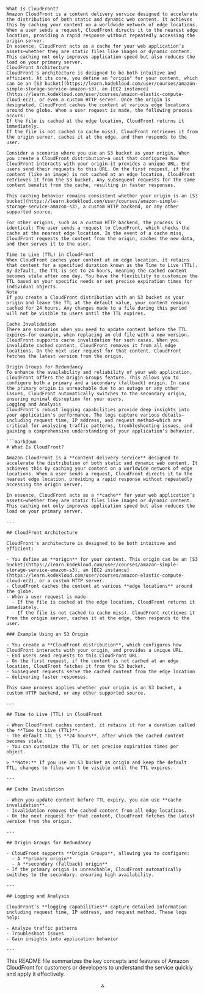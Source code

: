
```
What Is CloudFront?
Amazon CloudFront is a content delivery service designed to accelerate the distribution of both static and dynamic web content. It achieves this by caching your content on a worldwide network of edge locations. When a user sends a request, CloudFront directs it to the nearest edge location, providing a rapid response without repeatedly accessing the origin server.
In essence, CloudFront acts as a cache for your web application’s assets—whether they are static files like images or dynamic content. This caching not only improves application speed but also reduces the load on your primary server.
CloudFront Architecture
CloudFront's architecture is designed to be both intuitive and efficient. At its core, you define an "origin" for your content, which can be an [S3 bucket](https://learn.kodekloud.com/user/courses/amazon-simple-storage-service-amazon-s3), an [EC2 instance](https://learn.kodekloud.com/user/courses/amazon-elastic-compute-cloud-ec2), or even a custom HTTP server. Once the origin is designated, CloudFront caches the content at various edge locations around the globe. When a user request is made, the following process occurs:
If the file is cached at the edge location, CloudFront returns it immediately.
If the file is not cached (a cache miss), CloudFront retrieves it from the origin server, caches it at the edge, and then responds to the user.

Consider a scenario where you use an S3 bucket as your origin. When you create a CloudFront distribution—a unit that configures how CloudFront interacts with your origin—it provides a unique URL. End users send their requests to this URL. On the first request, if the content (like an image) is not cached at an edge location, CloudFront retrieves it from the S3 bucket. Any subsequent requests for the same content benefit from the cache, resulting in faster responses.

This caching behavior remains consistent whether your origin is an [S3 bucket](https://learn.kodekloud.com/user/courses/amazon-simple-storage-service-amazon-s3), a custom HTTP backend, or any other supported source.

For other origins, such as a custom HTTP backend, the process is identical: The user sends a request to CloudFront, which checks the cache at the nearest edge location. In the event of a cache miss, CloudFront requests the content from the origin, caches the new data, and then serves it to the user.

Time to Live (TTL) in CloudFront
When CloudFront caches your content at an edge location, it retains that content for a specified duration known as the Time to Live (TTL). By default, the TTL is set to 24 hours, meaning the cached content becomes stale after one day. You have the flexibility to customize the TTL based on your specific needs or set precise expiration times for individual objects.
Note
If you create a CloudFront distribution with an S3 bucket as your origin and leave the TTL at the default value, your content remains cached for 24 hours. Any changes made to a file during this period will not be visible to users until the TTL expires.

Cache Invalidation
There are scenarios when you need to update content before the TTL expires—for example, when replacing an old file with a new version. CloudFront supports cache invalidation for such cases. When you invalidate cached content, CloudFront removes it from all edge locations. On the next user request for that content, CloudFront fetches the latest version from the origin.

Origin Groups for Redundancy
To enhance the availability and reliability of your web application, CloudFront offers the Origin Groups feature. This allows you to configure both a primary and a secondary (fallback) origin. In case the primary origin is unreachable due to an outage or any other issues, CloudFront automatically switches to the secondary origin, ensuring minimal disruption for your users.
Logging and Analysis
CloudFront’s robust logging capabilities provide deep insights into your application's performance. The logs capture various details—including request time, IP address, and request method—which are critical for analyzing traffic patterns, troubleshooting issues, and gaining a comprehensive understanding of your application's behavior.

```markdown
# What Is CloudFront?

Amazon CloudFront is a **content delivery service** designed to accelerate the distribution of both static and dynamic web content. It achieves this by caching your content on a worldwide network of edge locations. When a user sends a request, CloudFront directs it to the nearest edge location, providing a rapid response without repeatedly accessing the origin server.

In essence, CloudFront acts as a **cache** for your web application’s assets—whether they are static files like images or dynamic content. This caching not only improves application speed but also reduces the load on your primary server.

---

## CloudFront Architecture

CloudFront's architecture is designed to be both intuitive and efficient:

- You define an **origin** for your content. This origin can be an [S3 bucket](https://learn.kodekloud.com/user/courses/amazon-simple-storage-service-amazon-s3), an [EC2 instance](https://learn.kodekloud.com/user/courses/amazon-elastic-compute-cloud-ec2), or a custom HTTP server.
- CloudFront caches the content at various **edge locations** around the globe.
- When a user request is made:
  - If the file is cached at the edge location, CloudFront returns it immediately.
  - If the file is not cached (a cache miss), CloudFront retrieves it from the origin server, caches it at the edge, then responds to the user.

### Example Using an S3 Origin

- You create a **CloudFront distribution**, which configures how CloudFront interacts with your origin, and provides a unique URL.
- End users send requests to this CloudFront URL.
- On the first request, if the content is not cached at an edge location, CloudFront fetches it from the S3 bucket. 
- Subsequent requests serve the cached content from the edge location — delivering faster responses.

This same process applies whether your origin is an S3 bucket, a custom HTTP backend, or any other supported source.

---

## Time to Live (TTL) in CloudFront

- When CloudFront caches content, it retains it for a duration called the **Time to Live (TTL)**.
- The default TTL is **24 hours**, after which the cached content becomes stale.
- You can customize the TTL or set precise expiration times per object.

> **Note:** If you use an S3 bucket as origin and keep the default TTL, changes to files won't be visible until the TTL expires.

---

## Cache Invalidation

- When you update content before TTL expiry, you can use **cache invalidation**.
- Invalidation removes the cached content from all edge locations.
- On the next request for that content, CloudFront fetches the latest version from the origin.

---

## Origin Groups for Redundancy

- CloudFront supports **Origin Groups**, allowing you to configure:
  - A **primary origin**
  - A **secondary (fallback) origin**
- If the primary origin is unreachable, CloudFront automatically switches to the secondary, ensuring high availability.

---

## Logging and Analysis

CloudFront’s **logging capabilities** capture detailed information including request time, IP address, and request method. These logs help:

- Analyze traffic patterns
- Troubleshoot issues
- Gain insights into application behavior

---
```

This README file summarizes the key concepts and features of Amazon CloudFront for customers or developers to understand the service quickly and apply it effectively.

<div style="text-align: center">⁂</div>

[^1]: https://amnic.com/blogs/what-is-cloudfront

[^2]: https://docs.aws.amazon.com/AmazonCloudFront/latest/DeveloperGuide/Introduction.html

[^3]: https://aws.amazon.com/cloudfront/faqs/

[^4]: https://notes.kodekloud.com/docs/AWS-Certified-Developer-Associate/CDNs-CloudFront/CDN-CloudFront-Basics

[^5]: https://www.geeksforgeeks.org/devops/aws-cloudfront/

[^6]: https://dev.to/aws-builders/supercharging-your-content-delivery-with-aws-cloudfront-2edg

[^7]: https://aws.amazon.com/cloudfront/

[^8]: https://www.youtube.com/watch?v=DCjklZ8kHw4

[^9]: https://quizlet.com/au/771586478/cloudfront-flash-cards/

[^10]: https://github.com/aws-samples/amazon-cloudfront-dynamic-websites

[^11]: https://awsfundamentals.com/blog/amazon-cloudfront-pricing

[^12]: https://aws.amazon.com/cloudfront/dynamic-content/

[^13]: https://github.com/aws-samples/amazon-cloudfront-secure-static-site

[^14]: https://aws.amazon.com/awstv/watch/e38f864ae69/

[^15]: https://docs.aws.amazon.com/Route53/latest/DeveloperGuide/getting-started-cloudfront-overview.html

